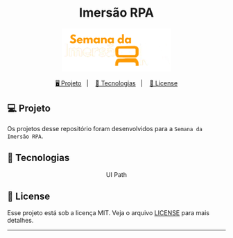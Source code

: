 <h1 align="center">
  Imersão RPA
</h1>

<p align="center">
  <img src="./assets/logo.webp">
</p>

<p align="center">

</p>

<p align="center">
  <a href="#-projeto">🖥️ Projeto</a>&nbsp;&nbsp;&nbsp;|&nbsp;&nbsp;&nbsp;
  <a href="#-tecnologias">🚀 Tecnologias</a>&nbsp;&nbsp;&nbsp;|&nbsp;&nbsp;&nbsp;
  <a href="#-license">📝 License</a>
</p>

## 💻 Projeto

Os projetos desse repositório foram desenvolvidos para a `Semana da Imersão RPA`.


## 🚀 Tecnologias

<p align="center">
  UI Path
</p>

## 📝 License

Esse projeto está sob a licença MIT. Veja o arquivo [LICENSE](LICENSE) para mais detalhes.

---
